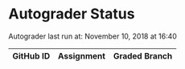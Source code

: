 # Autograder Status
Autograder last run at: November 10, 2018 at 16:40

| GitHub ID | Assignment | Graded Branch |
|-----------|------------|---------------|
